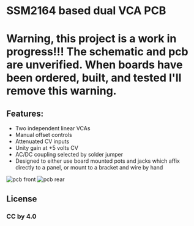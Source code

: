 # SSM2164 based dual VCA PCB

# Warning, this project is a work in progress!!! The schematic and pcb are unverified. When boards have been ordered, built, and tested I'll remove this warning.

## Features:
- Two independent linear VCAs
- Manual offset controls
- Attenuated CV inputs
- Unity gain at +5 volts CV
- AC/DC coupling selected by solder jumper
- Designed to either use board mounted pots and jacks which affix directly to a panel, or mount to a bracket and wire by hand

![](./pics/pcb_front.png?raw=true "pcb front")  ![](./pics/pcb_rear.png?raw=true "pcb rear")

## License

### CC by 4.0

